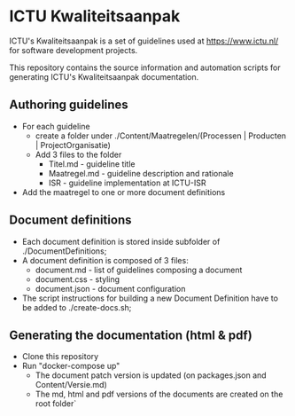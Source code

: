 # ICTU Kwaliteitsaanpak

ICTU's Kwaliteitsaanpak is a set of guidelines used at https://www.ictu.nl/ for software development projects. 

This repository contains the source information and automation scripts for generating ICTU's Kwaliteitsaanpak documentation.

## Authoring guidelines

- For each guideline
    - create a folder under ./Content/Maatregelen/(Processen | Producten | ProjectOrganisatie)
    - Add 3 files to the folder
        - Titel.md - guideline title
        - Maatregel.md - guideline description and rationale
        - ISR - guideline implementation at ICTU-ISR
- Add the maatregel to one or more document definitions

## Document definitions

- Each document definition is stored inside subfolder of ./DocumentDefinitions;
- A document definition is composed of 3 files:
    - document.md - list of guidelines composing a document
    - document.css - styling
    - document.json - document configuration
- The script instructions for building a new Document Definition have to be added to ./create-docs.sh;

## Generating the documentation (html & pdf)

- Clone this repository
- Run "docker-compose up"
    - The document patch version is updated (on packages.json and Content/Versie.md)
    - The md, html and pdf versions of the documents are created on the root folder`
    
